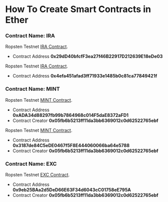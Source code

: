 # How To Create Smart Contracts in Ether

### Contract Name:	IRA

Ropsten Testnet [IRA Contract](https://ropsten.etherscan.io/address/0x29dd40bfcff3ea27f46b22917d212639e18ede03#readContract).
- Contract Address  **0x29dD40bfcfF3ea27f46B22917D212639E18eDe03**

Ropsten Testnet [IRA Contract](https://ropsten.etherscan.io/address/0x4efa451afad3ff71933e1485b0c81ca77849421f#readContract).
- Contract Address  **0x4efa451afad3ff71933e1485b0c81ca77849421f** 

### Contract Name:	MINT

Ropsten Testnet [MINT Contract](https://ropsten.etherscan.io/address/0xada34d88297fb99b7864968c014f5dae8372afd1#readContract).
- Contract Address  **0xADA34d88297fb99b7864968c014F5daE8372aFD1**
- Contract Creator  **0x05fb6b5213ff11da3bb6369012c0d62522765ebf**

Ropsten Testnet [MINT Contract](https://ropsten.etherscan.io/address/0x3187de84c5ede0467f5f8e444060066ba64e5788#readContract).
- Contract Address  **0x3187de84C5eDE0467f5F8E444060066ba64e5788**
- Contract Creator  **0x05fb6b5213ff11da3bb6369012c0d62522765ebf**

### Contract Name:	EXC

Ropsten Testnet [EXC Contract](https://ropsten.etherscan.io/address/0x9eb25baa2d5ded66e63f34d6043cc01758ee795a#readContract).
- Contract Address  **0x9eb25BAa2d5DeD66E63F34d6043cC01758eE795A**
- Contract Creator  **0x05fb6b5213ff11da3bb6369012c0d62522765ebf**
